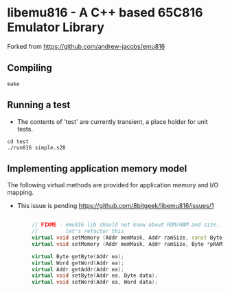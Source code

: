 # libemu816 - A C++ based 65C816 Emulator Library

Forked from https://github.com/andrew-jacobs/emu816

## Compiling

```
make
```

## Running a test

* The contents of 'test' are currently transient, a place holder for unit tests.

```
cd test
./run816 simple.s28
```

## Implementing application memory model

The following virtual methods are provided for application memory and I/O mapping.

* This issue is pending https://github.com/8bitgeek/libemu816/issues/1

```C++
        
        // FIXME - emu816 lib should not know about ROM/RAM and size.
        //         let's refactor this         
        virtual void setMemory (Addr memMask, Addr ramSize, const Byte *pROM);
        virtual void setMemory (Addr memMask, Addr ramSize, Byte *pRAM, const Byte *pROM);

        virtual Byte getByte(Addr ea);
        virtual Word getWord(Addr ea);
        virtual Addr getAddr(Addr ea);
        virtual void setByte(Addr ea, Byte data);
        virtual void setWord(Addr ea, Word data);
```
